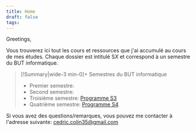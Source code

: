 ```yaml
---
title: Home
draft: false
tags:
---
```

Greetings,

Vous trouverez ici tout les cours et ressources que j'ai accumulé au cours de mes études.
Chaque dossier est intitulé S*X* et correspond à un semestre du BUT informatique.

> [!Summary|wide-3 min-0]+ Semestres du BUT informatique
> - Premier semestre:
> - Second semestre:
> - Troisième semestre: [Programme S3](Programme%20S3)
> - Quatrième semestre: [Programme S4](Programme%20S4)

Si vous avez des questions/remarques, vous pouvez me contacter à l'adresse suivante: [cedric.colin35@gmail.com](mailto:cedric.colin35@gmail.com)